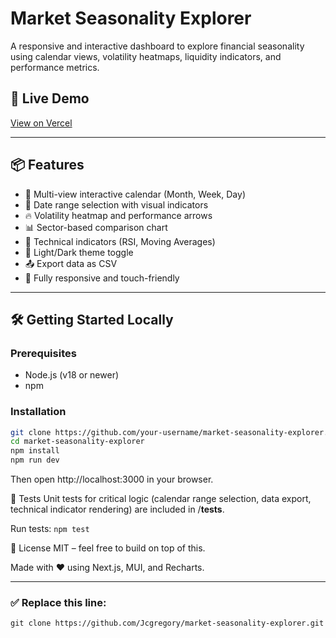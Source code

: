 # Market Seasonality Explorer

A responsive and interactive dashboard to explore financial seasonality using calendar views, volatility heatmaps, liquidity indicators, and performance metrics.

## 🔗 Live Demo

[View on Vercel](https://market-seasonality-explorer-zeta.vercel.app/)

---

## 📦 Features

- 📅 Multi-view interactive calendar (Month, Week, Day)
- 🎯 Date range selection with visual indicators
- 🔥 Volatility heatmap and performance arrows
- 📊 Sector-based comparison chart
- 🧮 Technical indicators (RSI, Moving Averages)
- 🌙 Light/Dark theme toggle
- 📤 Export data as CSV
- 📱 Fully responsive and touch-friendly

---

## 🛠️ Getting Started Locally

### Prerequisites

- Node.js (v18 or newer)
- npm

### Installation

```bash
git clone https://github.com/your-username/market-seasonality-explorer.git
cd market-seasonality-explorer
npm install
npm run dev
```

Then open http://localhost:3000 in your browser.

🧪 Tests
Unit tests for critical logic (calendar range selection, data export, technical indicator rendering) are included in /__tests__.

Run tests:
```npm test```

📝 License
MIT – feel free to build on top of this.

Made with ❤️ using Next.js, MUI, and Recharts.


---

### ✅ Replace this line:
```markdown
git clone https://github.com/Jcgregory/market-seasonality-explorer.git
